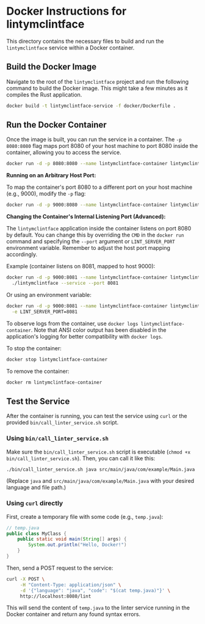 # Docker Instructions for lintymclintface

This directory contains the necessary files to build and run the `lintymclintface` service within a Docker container.

## Build the Docker Image

Navigate to the root of the `lintymclintface` project and run the following command to build the Docker image. This might take a few minutes as it compiles the Rust application.

```bash
docker build -t lintymclintface-service -f docker/Dockerfile .
```

## Run the Docker Container

Once the image is built, you can run the service in a container. The `-p 8080:8080` flag maps port 8080 of your host machine to port 8080 inside the container, allowing you to access the service.

```bash
docker run -d -p 8080:8080 --name lintymclintface-container lintymclintface-service
```

**Running on an Arbitrary Host Port:**

To map the container's port 8080 to a different port on your host machine (e.g., 9000), modify the `-p` flag:

```bash
docker run -d -p 9000:8080 --name lintymclintface-container lintymclintface-service
```

**Changing the Container's Internal Listening Port (Advanced):**

The `lintymclintface` application inside the container listens on port 8080 by default. You can change this by overriding the `CMD` in the `docker run` command and specifying the `--port` argument or `LINT_SERVER_PORT` environment variable. Remember to adjust the host port mapping accordingly.

Example (container listens on 8081, mapped to host 9000):

```bash
docker run -d -p 9000:8081 --name lintymclintface-container lintymclintface-service \
  ./lintymclintface --service --port 8081
```

Or using an environment variable:

```bash
docker run -d -p 9000:8081 --name lintymclintface-container lintymclintface-service \
  -e LINT_SERVER_PORT=8081
```

To observe logs from the container, use `docker logs lintymclintface-container`. Note that ANSI color output has been disabled in the application's logging for better compatibility with `docker logs`.

To stop the container:

```bash
docker stop lintymclintface-container
```

To remove the container:

```bash
docker rm lintymclintface-container
```

## Test the Service

After the container is running, you can test the service using `curl` or the provided `bin/call_linter_service.sh` script.

### Using `bin/call_linter_service.sh`

Make sure the `bin/call_linter_service.sh` script is executable (`chmod +x bin/call_linter_service.sh`). Then, you can call it like this:

```bash
./bin/call_linter_service.sh java src/main/java/com/example/Main.java
```

(Replace `java` and `src/main/java/com/example/Main.java` with your desired language and file path.)

### Using `curl` directly

First, create a temporary file with some code (e.g., `temp.java`):

```java
// temp.java
public class MyClass {
    public static void main(String[] args) {
        System.out.println("Hello, Docker!")
    }
}
```

Then, send a POST request to the service:

```bash
curl -X POST \
     -H "Content-Type: application/json" \
     -d '{"language": "java", "code": "$(cat temp.java)"}' \
     http://localhost:8080/lint
```

This will send the content of `temp.java` to the linter service running in the Docker container and return any found syntax errors.
